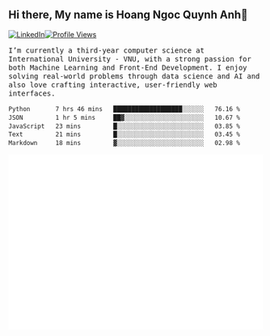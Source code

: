 ## Hi there, My name is Hoang Ngoc Quynh Anh👋

[![LinkedIn](https://img.shields.io/badge/LinkedIn-0077B5?style=flat&logo=linkedin&logoColor=white)](https://www.linkedin.com/in/quynhanh572004/)[![Profile Views](https://komarev.com/ghpvc/?username=Greekatz&color=blue&style=flat-square)](https://github.com/quynhanhhoang572004)  

<samp> I’m currently a third-year computer science at International University - VNU, with a strong passion for both Machine Learning and Front-End Development. I enjoy solving real-world problems through data science and AI and also love crafting interactive, user-friendly web interfaces.<samp> 




<!--START_SECTION:waka-->

```txt
Python       7 hrs 46 mins   ███████████████████░░░░░░   76.16 %
JSON         1 hr 5 mins     ██▓░░░░░░░░░░░░░░░░░░░░░░   10.67 %
JavaScript   23 mins         █░░░░░░░░░░░░░░░░░░░░░░░░   03.85 %
Text         21 mins         █░░░░░░░░░░░░░░░░░░░░░░░░   03.45 %
Markdown     18 mins         ▓░░░░░░░░░░░░░░░░░░░░░░░░   02.98 %
```

<!--END_SECTION:waka-->

![Full-year Contribution Calendar](https://github.com/quynhanhhoang572004/quynhanhhoang572004/blob/main/metrics.plugin.isocalendar.fullyear.svg)

